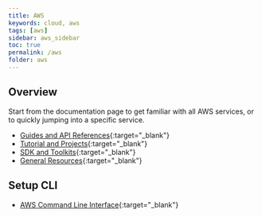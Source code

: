 ```yaml
---
title: AWS
keywords: cloud, aws
tags: [aws]
sidebar: aws_sidebar
toc: true
permalink: /aws
folder: aws
---
```


## Overview

Start from the documentation page to get familiar with all AWS services, or
to quickly jumping into a specific service.
- [Guides and API References](https://docs.aws.amazon.com/index.html#lang/en_us#user_guides){:target="_blank"} 
- [Tutorial and Projects](https://docs.aws.amazon.com/index.html#lang/en_us#tutorials){:target="_blank"} 
- [SDK and Toolkits](https://docs.aws.amazon.com/index.html#lang/en_us#sdks){:target="_blank"} 
- [General Resources](https://docs.aws.amazon.com/index.html#lang/en_us#general_resources){:target="_blank"} 


## Setup CLI

- [AWS Command Line Interface](https://aws.amazon.com/cli/){:target="_blank"} 
